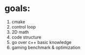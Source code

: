 # goals:
  1. cmake
  2. control loop
  3. 2D math
  4. code structure
  5. go over c++ basic knowledge
  6. gaming benchmark & optimization
